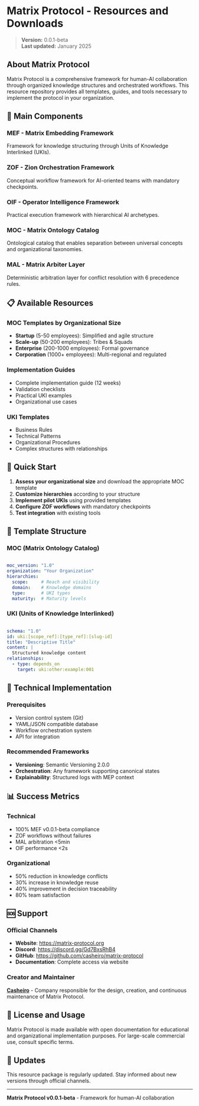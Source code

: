 # Matrix Protocol - Resources and Downloads

> **Version:** 0.0.1-beta  
> **Last updated:** January 2025

## About Matrix Protocol

Matrix Protocol is a comprehensive framework for human-AI collaboration through organized knowledge structures and orchestrated workflows. This resource repository provides all templates, guides, and tools necessary to implement the protocol in your organization.

## 🎯 Main Components

### MEF - Matrix Embedding Framework
Framework for knowledge structuring through Units of Knowledge Interlinked (UKIs).

### ZOF - Zion Orchestration Framework
Conceptual workflow framework for AI-oriented teams with mandatory checkpoints.

### OIF - Operator Intelligence Framework
Practical execution framework with hierarchical AI archetypes.

### MOC - Matrix Ontology Catalog
Ontological catalog that enables separation between universal concepts and organizational taxonomies.

### MAL - Matrix Arbiter Layer
Deterministic arbitration layer for conflict resolution with 6 precedence rules.

## 📋 Available Resources

### MOC Templates by Organizational Size
- **Startup** (5-50 employees): Simplified and agile structure
- **Scale-up** (50-200 employees): Tribes & Squads
- **Enterprise** (200-1000 employees): Formal governance
- **Corporation** (1000+ employees): Multi-regional and regulated

### Implementation Guides
- Complete implementation guide (12 weeks)
- Validation checklists
- Practical UKI examples
- Organizational use cases

### UKI Templates
- Business Rules
- Technical Patterns
- Organizational Procedures
- Complex structures with relationships

## 🚀 Quick Start

1. **Assess your organizational size** and download the appropriate MOC template
2. **Customize hierarchies** according to your structure
3. **Implement pilot UKIs** using provided templates
4. **Configure ZOF workflows** with mandatory checkpoints
5. **Test integration** with existing tools

## 📐 Template Structure

### MOC (Matrix Ontology Catalog)
```yaml

moc_version: "1.0"
organization: "Your Organization"
hierarchies:
  scope:     # Reach and visibility
  domain:    # Knowledge domains
  type:      # UKI types
  maturity:  # Maturity levels
```

### UKI (Units of Knowledge Interlinked)
```yaml

schema: "1.0"
id: uki:[scope_ref]:[type_ref]:[slug-id]
title: "Descriptive Title"
content: |
  Structured knowledge content
relationships:
  - type: depends_on
    target: uki:other:example:001
```

## 🔧 Technical Implementation

### Prerequisites
- Version control system (Git)
- YAML/JSON compatible database
- Workflow orchestration system
- API for integration

### Recommended Frameworks
- **Versioning**: Semantic Versioning 2.0.0
- **Orchestration**: Any framework supporting canonical states
- **Explainability**: Structured logs with MEP context

## 📊 Success Metrics

### Technical
- 100% MEF v0.0.1-beta compliance
- ZOF workflows without failures
- MAL arbitration <5min
- OIF performance <2s

### Organizational
- 50% reduction in knowledge conflicts
- 30% increase in knowledge reuse
- 40% improvement in decision traceability
- 80% team satisfaction

## 🆘 Support

### Official Channels
- **Website**: https://matrix-protocol.org
- **Discord**: https://discord.gg/Gd7BxsRhB4
- **GitHub**: https://github.com/casheiro/matrix-protocol
- **Documentation**: Complete access via website

### Creator and Maintainer
**[Casheiro](https://casheiro.com.br)** - Company responsible for the design, creation, and continuous maintenance of Matrix Protocol.

## 📄 License and Usage

Matrix Protocol is made available with open documentation for educational and organizational implementation purposes. For large-scale commercial use, consult specific terms.

## 🔄 Updates

This resource package is regularly updated. Stay informed about new versions through official channels.

---

**Matrix Protocol v0.0.1-beta** - Framework for human-AI collaboration